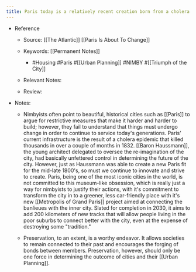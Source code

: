 ```yaml
---
title: Paris today is a relatively recent creation born from a cholera epidemic. 
---
```


- Reference
	 - Source: [[The Atlantic]] [[Paris Is About To Change]]

	 - Keywords: [[Permanent Notes]]
		 - #Housing #Paris #[[Urban Planning]] #NIMBY #[[Triumph of the City]]

	 - Relevant Notes:

	 - Review: 

- Notes:
	 - Nimbyists often point to beautiful, historical cities such as [[Paris]] to argue for restrictive measures that make it harder and harder to build; however, they fail to understand that things must undergo change in order to continue to service today's generations. Paris' current infrastructure is the result of a cholera epidemic that killed thousands in over a couple of months in 1832. [[Baron Haussmann]], the young architect delegated to oversee the re-imagination of the city, had basically unfettered control in determining the future of the city. However, just as Haussmann was able to create a new Paris fit for the mid-late 1800's, so must we continue to innovate and strive to create. Paris, being one of the most iconic cities in the world, is not committed to this museum-like obsession, which is really just a way for nimbyists to justify their actions, with it's commitment to transform the city in to a greener, less car-friendly place with it's new [[Metropolis of Grand Paris]] project aimed at connecting the banlieues with the inner city. Slated for completion in 2030, it aims to add 200 kilometers of new tracks that will allow people living in the poor suburbs to connect better with the city, even at the expense of destroying some "tradition."

	 - Preservation, to an extent, is a worthy endeavor. It allows societies to remain connected to their past and encourages the forging of bonds between members. Preservation, however, should only be one force in determining the outcome of cities and their [[Urban Planning]]. 
